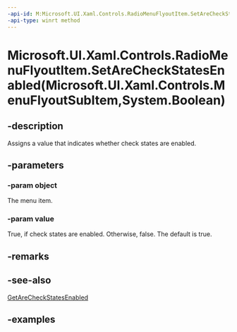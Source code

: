```yaml
---
-api-id: M:Microsoft.UI.Xaml.Controls.RadioMenuFlyoutItem.SetAreCheckStatesEnabled(Microsoft.UI.Xaml.Controls.MenuFlyoutSubItem,System.Boolean)
-api-type: winrt method
---
```


# Microsoft.UI.Xaml.Controls.RadioMenuFlyoutItem.SetAreCheckStatesEnabled(Microsoft.UI.Xaml.Controls.MenuFlyoutSubItem,System.Boolean)

<!--
public static void SetAreCheckStatesEnabled (Microsoft.UI.Xaml.Controls.MenuFlyoutSubItem object, bool value);
-->


## -description

Assigns a value that indicates whether check states are enabled.

## -parameters

### -param object

The menu item.

### -param value

True, if check states are enabled. Otherwise, false. The default is true.

## -remarks

## -see-also

[GetAreCheckStatesEnabled](radiomenuflyoutitem_getarecheckstatesenabled_2145887058.md)

## -examples


